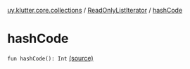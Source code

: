 [uy.klutter.core.collections](../index.md) / [ReadOnlyListIterator](index.md) / [hashCode](.)


# hashCode
`fun hashCode(): Int` [(source)](https://github.com/kohesive/klutter/blob/master/core-jdk6/src/main/kotlin/uy/klutter/core/common/Immutable.kt#L72)


